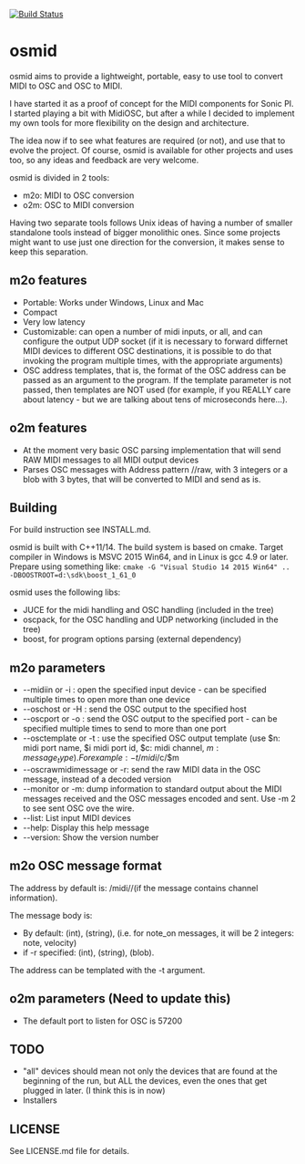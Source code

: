 [![Build Status](https://travis-ci.org/llloret/osmid.svg?branch=master)](https://travis-ci.org/llloret/osmid)

# osmid

osmid aims to provide a lightweight, portable, easy to use tool to convert MIDI to OSC and OSC to MIDI.

I have started it as a proof of concept for the MIDI components for Sonic PI. I started playing a bit with MidiOSC, but after a while I decided to implement my own tools for more flexibility on the design and architecture.

The idea now if to see what features are required (or not), and use that to evolve the project. Of course, osmid is available for other projects and uses too, so any ideas and feedback are very welcome.

osmid is divided in 2 tools:
* m2o: MIDI to OSC conversion
* o2m: OSC to MIDI conversion

Having two separate tools follows Unix ideas of having a number of smaller standalone tools instead of bigger monolithic ones. Since some projects might want to use just one direction for the conversion, it makes sense to keep this separation.

## m2o features
* Portable: Works under Windows, Linux and Mac
* Compact
* Very low latency
* Customizable: can open a number of midi inputs, or all, and can configure the output UDP socket (if it is necessary to forward differnet MIDI devices to different OSC destinations, it is possible to do that invoking the program multiple times, with the appropriate arguments)
* OSC address templates, that is, the format of the OSC address can be passed as an argument to the program. If the template parameter is not passed, then templates are NOT used (for example, if you REALLY care about latency - but we are talking about tens of microseconds here...). 


## o2m features
* At the moment very basic OSC parsing implementation that will send RAW MIDI messages to all MIDI output devices
* Parses OSC messages with Address pattern /<whatever>/raw, with 3 integers or a blob with 3 bytes, that will be converted to MIDI and send as is.


## Building
For build instruction see INSTALL.md.

osmid is built with C++11/14. The build system is based on cmake. Target compiler in Windows is MSVC 2015 Win64, and in Linux is gcc 4.9 or later. Prepare using something like: `cmake -G "Visual Studio 14 2015 Win64" .. -DBOOSTROOT=d:\sdk\boost_1_61_0`

osmid uses the following libs:
* JUCE for the midi handling and OSC handling (included in the tree)
* oscpack, for the OSC handling and UDP networking (included in the tree)
* boost, for program options parsing (external dependency)



## m2o parameters
* --midiin or -i <MIDI Input device>: open the specified input device - can be specified multiple times to open more than one device
* --oschost or -H <hostname or IP address>: send the OSC output to the specified host
* --oscport or -o <UDP port number>: send the OSC output to the specified port - can be specified multiple times to send to more than one port
* --osctemplate or -t <OSC template>: use the specified OSC output template (use $n: midi port name, $i midi port id, $c: midi channel, $m: message_type). For example: -t /midi/$c/$m
* --oscrawmidimessage or -r: send the raw MIDI data in the OSC message, instead of a decoded version
* --monitor or -m: dump information to standard output about the MIDI messages received and the OSC messages encoded and sent. Use -m 2 to see sent OSC ove the wire.
* --list: List input MIDI devices
* --help: Display this help message
* --version: Show the version number

## m2o OSC message format
The address by default is: /midi/<port id>/<channel>(if the message contains channel information).

The message body is: 
* By default: (int)<port id>, (string)<port name>, <decoded message data>(i.e. for note_on messages, it will be 2 integers: note, velocity)
* if -r specified: (int)<port id>, (string)<port name>, (blob)<raw midi data>. 


The address can be templated with the -t argument.

## o2m parameters (Need to update this)
- The default port to listen for OSC is 57200

## TODO
* "all" devices should mean not only the devices that are found at the beginning of the run, but ALL the devices, even the ones that get plugged in later. (I think this is in now)
* Installers

## LICENSE
See LICENSE.md file for details.
